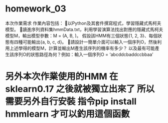 # homework_03
本次作業需求
作業內容包括： 
以Python及其套件撰寫程式，學習隱藏式馬柯夫模型。
讀進序列資料集hmmData.txt，利用學習演算法找出對應的隱藏式馬柯夫模型M，輸出模型參數：M = (A, B, )。
  假設該HMM有三個狀態{1, 2, 3}、每個狀態有四種可能輸出{a, b, c, d}。
請設計一簡單介面可以輸入一個序列O，然後利用上述學得的模型M，計算並輸出M產生該序列的機率有多少？
  以及最有可能產生該序列O的狀態路徑為何？例如：輸入一個序列O = ‘abcddcbaddccbbaa’
  
# 另外本次作業使用的HMM 在sklearn0.17 之後就被獨立出來了 所以需要另外自行安裝 指令pip install hmmlearn 才可以釣用這個函數